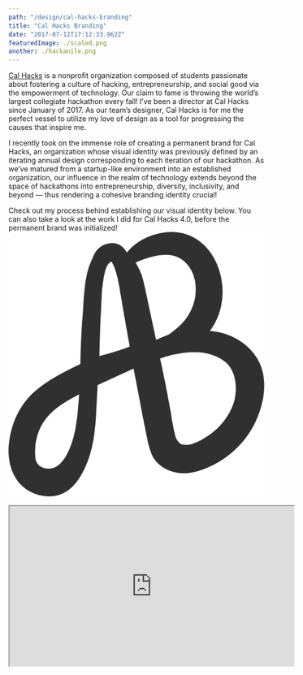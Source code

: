 ```yaml
---
path: "/design/cal-hacks-branding"
title: "Cal Hacks Branding"
date: "2017-07-12T17:12:33.962Z"
featuredImage: ./scaled.png
another: ./hackanile.png
---
```


[Cal Hacks](https://calhacks.io) is a nonprofit organization composed of students passionate about fostering a culture of hacking, entrepreneurship, and social good via the empowerment of technology. Our claim to fame is throwing the world’s largest collegiate hackathon every fall! I’ve been a director at Cal Hacks since January of 2017. As our team’s designer, Cal Hacks is for me the perfect vessel to utilize my love of design as a tool for progressing the causes that inspire me.

I recently took on the immense role of creating a permanent brand for Cal Hacks, an organization whose visual identity was previously defined by an iterating annual design corresponding to each iteration of our hackathon. As we’ve matured from a startup-like environment into an established organization, our influence in the realm of technology extends beyond the space of hackathons into entrepreneurship, diversity, inclusivity, and beyond — thus rendering a cohesive branding identity crucial!

Check out my process behind establishing our visual identity below. You can also take a look at the work I did for Cal Hacks 4.0, before the permanent brand was initialized!
<img src="./../../assets/images/logo.svg"/>

<!-- ![alt text][logo]

[logo]: ./../../assets/images/matcha.png "Logo Title Text 2" -->

<iframe width="560" height="315" src="https://drive.google.com/drive/folders/1RQnKz_YfmRGzNZ2X9HvQ0ZMn8d1zourY"></iframe>
